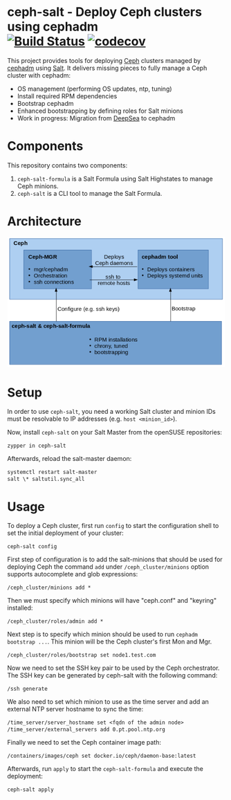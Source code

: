 # ceph-salt - Deploy Ceph clusters using cephadm<br/> [![Build Status](https://travis-ci.com/ceph/ceph-salt.svg?branch=master)](https://travis-ci.com/ceph/ceph-salt) [![codecov](https://codecov.io/gh/ceph/ceph-salt/branch/master/graph/badge.svg)](https://codecov.io/gh/ceph/ceph-salt)

This project provides tools for deploying [Ceph][ceph] clusters managed by
[cephadm][cephadm] using [Salt][salt]. It delivers missing pieces to fully
manage a Ceph cluster with cephadm:

- OS management (performing OS updates, ntp, tuning)
- Install required RPM dependencies
- Bootstrap cephadm
- Enhanced bootstrapping by defining roles for Salt minions
- Work in progress: Migration from [DeepSea][deepsea] to cephadm

# Components

This repository contains two components:

1. `ceph-salt-formula` is a Salt Formula using Salt Highstates to manage Ceph
   minions.
2. `ceph-salt` is a CLI tool to manage the Salt Formula.

# Architecture

![](_images/architecture.png)

# Setup

In order to use `ceph-salt`, you need a working Salt cluster and minion IDs
must be resolvable to IP addresses (e.g. `host <minion_id>`).

Now, install `ceph-salt` on your Salt Master from the openSUSE
repositories:

```
zypper in ceph-salt
```

Afterwards, reload the salt-master daemon:

```
systemctl restart salt-master
salt \* saltutil.sync_all
```

# Usage

To deploy a Ceph cluster, first run `config` to start the configuration shell to
set the initial deployment of your cluster:

```
ceph-salt config
```

First step of configuration is to add the salt-minions that should be used for
deploying Ceph the command `add` under `/ceph_cluster/minions` option supports
autocomplete and glob expressions:

```
/ceph_cluster/minions add *
```

Then we must specify which minions will have "ceph.conf" and "keyring" installed:

```
/ceph_cluster/roles/admin add *
```

Next step is to specify which minion should be used to run `cephadm bootstrap ...`.
This minion will be the Ceph cluster's first Mon and Mgr.

```
/ceph_cluster/roles/bootstrap set node1.test.com
```

Now we need to set the SSH key pair to be used by the Ceph orchestrator.
The SSH key can be generated by ceph-salt with the following command:

```
/ssh generate
```

We also need to set which minion to use as the time server and add an
external NTP server hostname to sync the time:

```
/time_server/server_hostname set <fqdn of the admin node>
/time_server/external_servers add 0.pt.pool.ntp.org
```

Finally we need to set the Ceph container image path:

```
/containers/images/ceph set docker.io/ceph/daemon-base:latest
```

Afterwards, run `apply` to start the `ceph-salt-formula` and execute the
deployment:

```
ceph-salt apply
```

[ceph]: https://ceph.io/
[salt]: https://www.saltstack.com/
[cephadm]: https://docs.ceph.com/docs/master/mgr/cephadm/
[deepsea]: https://github.com/SUSE/DeepSea
